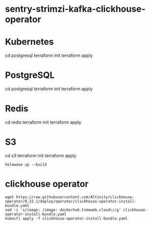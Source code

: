 # sentry-strimzi-kafka-clickhouse-operator

# Kubernetes
cd postgresql
terraform init
terraform apply

# PostgreSQL
cd postgresql
terraform init
terraform apply

# Redis
cd redis
terraform init
terraform apply

# S3
cd s3
terraform init
terraform apply

```shell
helmwave up --build
```
# clickhouse operator
```shell
wget https://raw.githubusercontent.com/Altinity/clickhouse-operator/0.22.1/deploy/operator/clickhouse-operator-install-bundle.yaml
sed -i 's/image: /image: dockerhub.timeweb.cloud\//g' clickhouse-operator-install-bundle.yaml
kubectl apply -f clickhouse-operator-install-bundle.yaml

```
